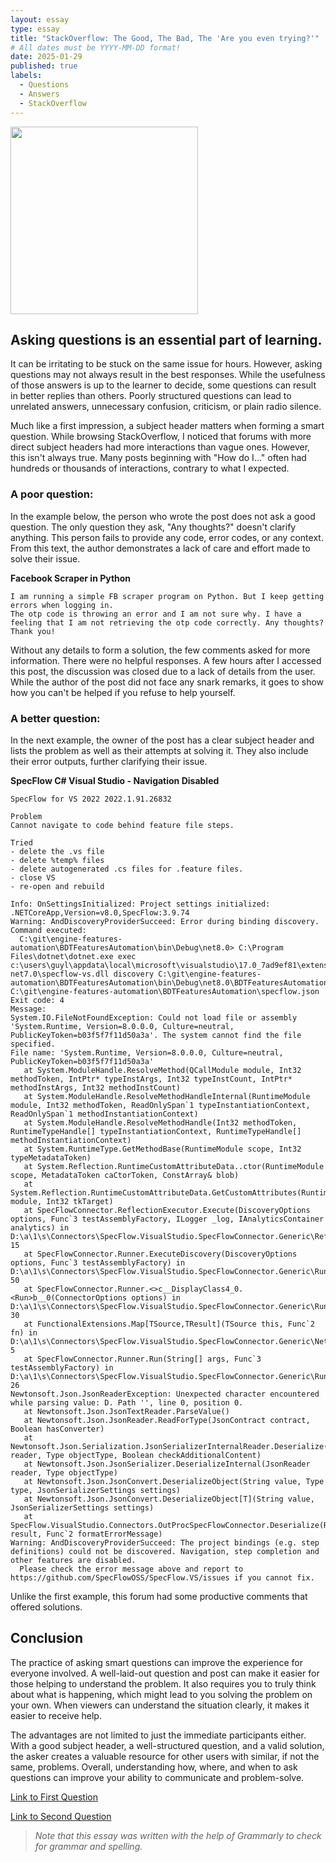 ```yaml
---
layout: essay
type: essay
title: "StackOverflow: The Good, The Bad, The 'Are you even trying?'"
# All dates must be YYYY-MM-DD format!
date: 2025-01-29
published: true
labels:
  - Questions
  - Answers
  - StackOverflow
---
```


<img class="rounded float-start ps-4" width="300px" src="../img/stack-overflow-questions.jpg">

## Asking questions is an essential part of learning. 
It can be irritating to be stuck on the same issue for hours. However, asking questions may not always result in the best responses. While the usefulness of those answers is up to the learner to decide, some questions can result in better replies than others. Poorly structured questions can lead to unrelated answers, unnecessary confusion, criticism, or plain radio silence. 

Much like a first impression, a subject header matters when forming a smart question. While browsing StackOverflow, I noticed that forums with more direct subject headers had more interactions than vague ones. However, this isn't always true. Many posts beginning with "How do I..."  often had hundreds or thousands of interactions, contrary to what I expected. 

### A poor question:

In the example below, the person who wrote the post does not ask a good question. The only question they ask, "Any thoughts?" doesn't clarify anything. This person fails to provide any code, error codes, or any context. From this text, the author demonstrates a lack of care and effort made to solve their issue. 

**Facebook Scraper in Python**

```
I am running a simple FB scraper program on Python. But I keep getting errors when logging in.
The otp code is throwing an error and I am not sure why. I have a feeling that I am not retrieving the otp code correctly. Any thoughts? Thank you!
```

Without any details to form a solution, the few comments asked for more information. There were no helpful responses. A few hours after I accessed this post, the discussion was closed due to a lack of details from the user. While the author of the post did not face any snark remarks, it goes to show how you can't be helped if you refuse to help yourself. 

### A better question:

In the next example, the owner of the post has a clear subject header and lists the problem as well as their attempts at solving it. They also include their error outputs, further clarifying their issue. 

**SpecFlow C# Visual Studio - Navigation Disabled**

```
SpecFlow for VS 2022 2022.1.91.26832

Problem
Cannot navigate to code behind feature file steps.

Tried
- delete the .vs file
- delete %temp% files
- delete autogenerated .cs files for .feature files.
- close VS
- re-open and rebuild

Info: OnSettingsInitialized: Project settings initialized: .NETCoreApp,Version=v8.0,SpecFlow:3.9.74
Warning: AndDiscoveryProviderSucceed: Error during binding discovery. 
Command executed:
  C:\git\engine-features-automation\BDTFeaturesAutomation\bin\Debug\net8.0> C:\Program Files\dotnet\dotnet.exe exec c:\users\guyl\appdata\local\microsoft\visualstudio\17.0_7ad9ef81\extensions\ypciabcb.3gp\Connectors\Generic-net7.0\specflow-vs.dll discovery C:\git\engine-features-automation\BDTFeaturesAutomation\bin\Debug\net8.0\BDTFeaturesAutomation.dll C:\git\engine-features-automation\BDTFeaturesAutomation\specflow.json
Exit code: 4
Message: 
System.IO.FileNotFoundException: Could not load file or assembly 'System.Runtime, Version=8.0.0.0, Culture=neutral, PublicKeyToken=b03f5f7f11d50a3a'. The system cannot find the file specified.
File name: 'System.Runtime, Version=8.0.0.0, Culture=neutral, PublicKeyToken=b03f5f7f11d50a3a'
   at System.ModuleHandle.ResolveMethod(QCallModule module, Int32 methodToken, IntPtr* typeInstArgs, Int32 typeInstCount, IntPtr* methodInstArgs, Int32 methodInstCount)
   at System.ModuleHandle.ResolveMethodHandleInternal(RuntimeModule module, Int32 methodToken, ReadOnlySpan`1 typeInstantiationContext, ReadOnlySpan`1 methodInstantiationContext)
   at System.ModuleHandle.ResolveMethodHandle(Int32 methodToken, RuntimeTypeHandle[] typeInstantiationContext, RuntimeTypeHandle[] methodInstantiationContext)
   at System.RuntimeType.GetMethodBase(RuntimeModule scope, Int32 typeMetadataToken)
   at System.Reflection.RuntimeCustomAttributeData..ctor(RuntimeModule scope, MetadataToken caCtorToken, ConstArray& blob)
   at System.Reflection.RuntimeCustomAttributeData.GetCustomAttributes(RuntimeModule module, Int32 tkTarget)
   at SpecFlowConnector.ReflectionExecutor.Execute(DiscoveryOptions options, Func`3 testAssemblyFactory, ILogger _log, IAnalyticsContainer analytics) in D:\a\1\s\Connectors\SpecFlow.VisualStudio.SpecFlowConnector.Generic\ReflectionExecutor.cs:line 15
   at SpecFlowConnector.Runner.ExecuteDiscovery(DiscoveryOptions options, Func`3 testAssemblyFactory) in D:\a\1\s\Connectors\SpecFlow.VisualStudio.SpecFlowConnector.Generic\Runner.cs:line 50
   at SpecFlowConnector.Runner.<>c__DisplayClass4_0.<Run>b__0(ConnectorOptions options) in D:\a\1\s\Connectors\SpecFlow.VisualStudio.SpecFlowConnector.Generic\Runner.cs:line 30
   at FunctionalExtensions.Map[TSource,TResult](TSource this, Func`2 fn) in D:\a\1\s\Connectors\SpecFlow.VisualStudio.SpecFlowConnector.Generic\NetExtensions\FunctionalExtensions.cs:line 5
   at SpecFlowConnector.Runner.Run(String[] args, Func`3 testAssemblyFactory) in D:\a\1\s\Connectors\SpecFlow.VisualStudio.SpecFlowConnector.Generic\Runner.cs:line 26
Newtonsoft.Json.JsonReaderException: Unexpected character encountered while parsing value: D. Path '', line 0, position 0.
   at Newtonsoft.Json.JsonTextReader.ParseValue()
   at Newtonsoft.Json.JsonReader.ReadForType(JsonContract contract, Boolean hasConverter)
   at Newtonsoft.Json.Serialization.JsonSerializerInternalReader.Deserialize(JsonReader reader, Type objectType, Boolean checkAdditionalContent)
   at Newtonsoft.Json.JsonSerializer.DeserializeInternal(JsonReader reader, Type objectType)
   at Newtonsoft.Json.JsonConvert.DeserializeObject(String value, Type type, JsonSerializerSettings settings)
   at Newtonsoft.Json.JsonConvert.DeserializeObject[T](String value, JsonSerializerSettings settings)
   at SpecFlow.VisualStudio.Connectors.OutProcSpecFlowConnector.Deserialize(RunProcessResult result, Func`2 formatErrorMessage)
Warning: AndDiscoveryProviderSucceed: The project bindings (e.g. step definitions) could not be discovered. Navigation, step completion and other features are disabled. 
  Please check the error message above and report to https://github.com/SpecFlowOSS/SpecFlow.VS/issues if you cannot fix.
```

Unlike the first example, this forum had some productive comments that offered solutions. 

## Conclusion
The practice of asking smart questions can improve the experience for everyone involved. A well-laid-out question and post can make it easier for those helping to understand the problem. It also requires you to truly think about what is happening, which might lead to you solving the problem on your own. When viewers can understand the situation clearly, it makes it easier to receive help. 

The advantages are not limited to just the immediate participants either. With a good subject header, a well-structured question, and a valid solution, the asker creates a valuable resource for other users with similar, if not the same, problems. Overall, understanding how, where, and when to ask questions can improve your ability to communicate and problem-solve.


[Link to First Question](https://stackoverflow.com/questions/79399093/facebook-scraper-in-python)

[Link to Second Question](https://stackoverflow.com/questions/79083122/specflow-c-sharp-visual-studio-navigation-disabled)

> *Note that this essay was written with the help of Grammarly to check for grammar and spelling.*
